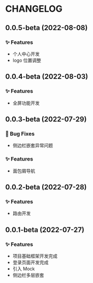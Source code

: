 # CHANGELOG

## 0.0.5-beta (2022-08-08)

### ✨ Features

* 个人中心开发
* logo 位置调整

## 0.0.4-beta (2022-08-03)

### ✨ Features

* 全屏功能开发

## 0.0.3-beta (2022-07-29)

### 🐛 Bug Fixes

* 侧边栏嵌套异常问题

### ✨ Features

* 面包屑导航

## 0.0.2-beta (2022-07-28)

### ✨ Features

* 路由开发

## 0.0.1-beta (2022-07-27)

### ✨ Features

* 项目基础框架开发完成
* 登录页面开发完成
* 引入 Mock
* 侧边栏多层嵌套
